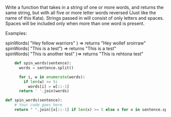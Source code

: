Write a function that takes in a string of one or more words, and returns the same string, but with all five or more letter words reversed (Just like the name of this Kata). Strings passed in will consist of only letters and spaces. Spaces will be included only when more than one word is present.


Examples:

spinWords( "Hey fellow warriors" ) => returns "Hey wollef sroirraw"  
spinWords( "This is a test") => returns "This is a test"  
spinWords( "This is another test" )=> returns "This is rehtona test"

```python
    def spin_words(sentence):
      words = sentence.split()

      for i, w in enumerate(words):
        if len(w) >= 5:
          words[i] = w[::-1]
      return ' '.join(words)  
```
```python
def spin_words(sentence):
    # Your code goes here
    return " ".join([x[::-1] if len(x) >= 5 else x for x in sentence.split(" ")])
```
